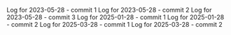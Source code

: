Log for 2023-05-28 - commit 1
Log for 2023-05-28 - commit 2
Log for 2023-05-28 - commit 3
Log for 2025-01-28 - commit 1
Log for 2025-01-28 - commit 2
Log for 2025-03-28 - commit 1
Log for 2025-03-28 - commit 2
